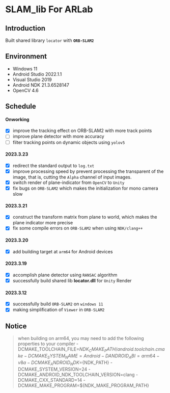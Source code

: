 # SLAM_lib For ARLab

## Introduction
Built shared library `locator` with **`ORB-SLAM2`**

## Environment
- Windows 11
- Android Studio 2022.1.1
- Visual Studio 2019
- Android NDK 21.3.6528147
- OpenCV 4.6

## Schedule
#### Onworking
- [x] improve the tracking effect on ORB-SLAM2 with more track points
- [ ] improve plane detector with more accuracy
- [ ] filter tracking points on dynamic objects using `yolov5`

#### 2023.3.23
- [x] redirect the standard output to `log.txt`
- [x] improve processing speed by prevent processing the transparent of the image, that is, cutting the `Alpha` channel of input images.
- [x] switch render of plane-indicator from `OpenCV` to `Unity`
- [x] fix bugs on `ORB-SLAM2` which makes the initialization for mono camera slow
 
#### 2023.3.21
- [x] construct the transform matrix from plane to world, which makes the plane indicator more precise
- [x] fix some compile errors on `ORB-SLAM2` when using `NDK/clang++`

#### 2023.3.20
- [x] add building target at `arm64` for Android devices

#### 2023.3.19
- [x] accomplish plane detector using `RANSAC` algorithm
- [x] successfully build shared lib **locator.dll** for `Unity` Render

#### 2023.3.12
- [x] successfully build `ORB-SLAM2` on `windows 11`
- [x] making simplification of `Viewer` in `ORB-SLAM2`

## Notice
> when building on arm64, you may need to add the following properties to your compiler
> -DCMAKE_TOOLCHAIN_FILE=${NDK_CMAKE_PATH}/android.toolchain.cmake
> -DCMAKE_SYSTEM_NAME=Android
> -DANDROID_ABI=arm64-v8a
> -DCMAKE_ANDROID_NDK=${NDK_PATH}
> -DCMAKE_SYSTEM_VERSION=24
> -DCMAKE_ANDROID_NDK_TOOLCHAIN_VERSION=clang
> -DCMAKE_CXX_STANDARD=14
> -DCMAKE_MAKE_PROGRAM=${NDK_MAKE_PROGRAM_PATH}